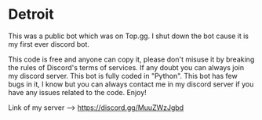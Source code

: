 # Detroit

This was a public bot which was on Top.gg. I shut down the bot cause it is my first ever discord bot.

This code is free and anyone can copy it, please don't misuse it by breaking the rules of Discord's terms of services. If any doubt you can always join my discord server. This bot is fully coded in "Python". This bot has few bugs in it, I know but you can always contact me in my discord server if you have any issues related to the code. Enjoy!

Link of my server --> https://discord.gg/MuuZWzJgbd
